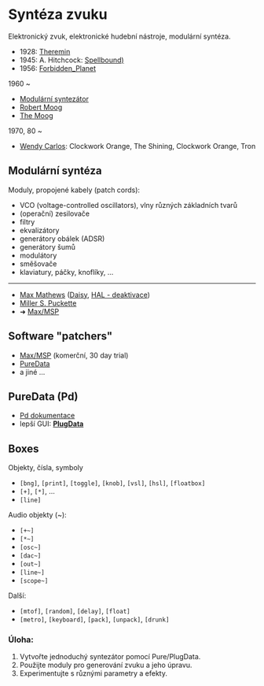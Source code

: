 # Syntéza zvuku

Elektronický zvuk, elektronické hudební nástroje, modulární syntéza.

- 1928: [Theremin](https://en.wikipedia.org/wiki/Theremin)
- 1945: A. Hitchcock: [Spellbound)](<https://en.wikipedia.org/wiki/Spellbound_(1945_film)>)
- 1956: [Forbidden_Planet](https://en.wikipedia.org/wiki/Forbidden_Planet)

1960 ~

- [Modulární syntezátor](https://en.wikipedia.org/wiki/Modular_synthesizer)
- [Robert Moog](https://en.wikipedia.org/wiki/Robert_Moog)
- [The Moog](https://en.wikipedia.org/wiki/Moog_synthesizer)

1970, 80 ~

- [Wendy Carlos](https://en.wikipedia.org/wiki/Wendy_Carlos): Clockwork Orange, The Shining, Clockwork Orange, Tron

## Modulární syntéza

Moduly, propojené kabely (patch cords):

- VCO (voltage-controlled oscillators), vlny různých základních tvarů
- (operační) zesilovače
- filtry
- ekvalizátory
- generátory obálek (ADSR)
- generátory šumů
- modulátory
- směšovače
- klaviatury, páčky, knoflíky, ...

---

- [Max Mathews](https://en.wikipedia.org/wiki/Max_Mathews) ([Daisy](https://youtu.be/JgwhIIM4DkQ), [HAL - deaktivace](https://youtu.be/c8N72t7aScY?t=201))
- [Miller S. Puckette](https://en.wikipedia.org/wiki/Miller_Puckette)
- ➜ [Max/MSP](<https://en.wikipedia.org/wiki/Max_(software)>)

## Software "patchers"

- [Max/MSP](https://cycling74.com/downloads) (komerční, 30 day trial)
- [PureData](https://en.wikipedia.org/wiki/Pure_Data)
- a jiné ...

## PureData (Pd)

- [Pd dokumentace](https://pd.iem.sh)
- lepší GUI: [**PlugData**](https://plugdata.org/)

## Boxes

Objekty, čísla, symboly

- `[bng]`, `[print]`, `[toggle]`, `[knob]`, `[vsl]`, `[hsl]`, `[floatbox]`
- `[+]`, `[*]`, ...
- `[line]`

Audio objekty (~):

- `[+~]`
- `[*~]`
- `[osc~]`
- `[dac~]`
- `[out~]`
- `[line~]`
- `[scope~]`

Další:

- `[mtof]`, `[random]`, `[delay]`, `[float]`
- `[metro]`, `[keyboard]`, `[pack]`, `[unpack]`, `[drunk]`

### Úloha:

1. Vytvořte jednoduchý syntezátor pomocí Pure/PlugData.
2. Použijte moduly pro generování zvuku a jeho úpravu.
3. Experimentujte s různými parametry a efekty.
